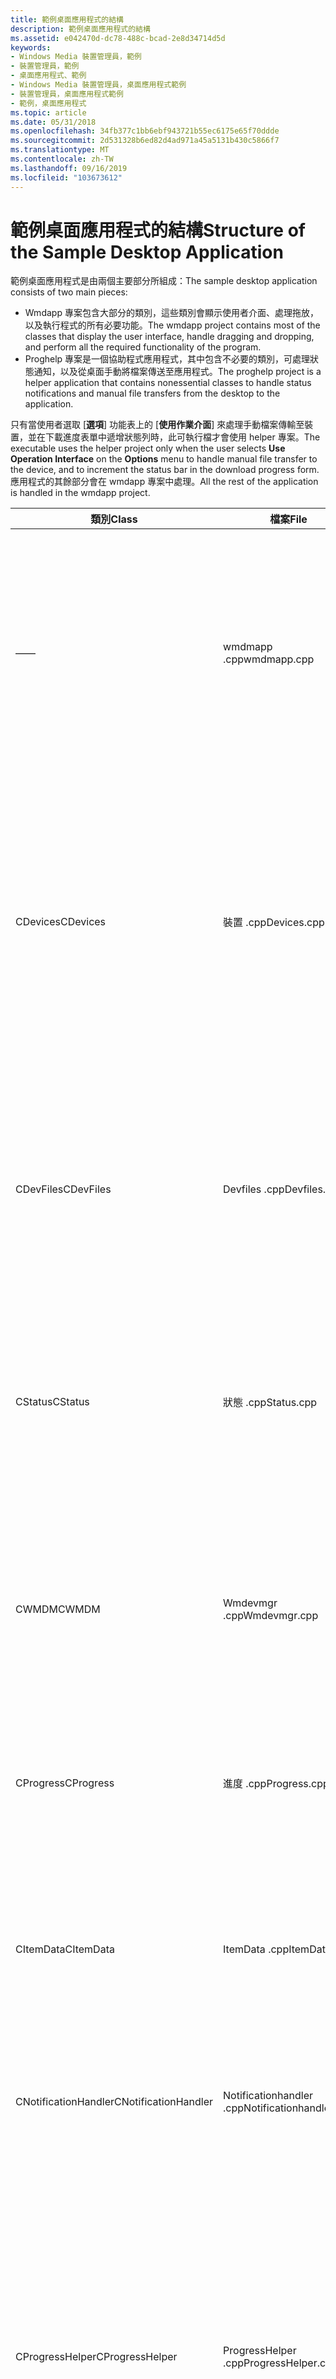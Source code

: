 ```yaml
---
title: 範例桌面應用程式的結構
description: 範例桌面應用程式的結構
ms.assetid: e042470d-dc78-488c-bcad-2e8d34714d5d
keywords:
- Windows Media 裝置管理員，範例
- 裝置管理員，範例
- 桌面應用程式、範例
- Windows Media 裝置管理員，桌面應用程式範例
- 裝置管理員，桌面應用程式範例
- 範例，桌面應用程式
ms.topic: article
ms.date: 05/31/2018
ms.openlocfilehash: 34fb377c1bb6ebf943721b55ec6175e65f70ddde
ms.sourcegitcommit: 2d531328b6ed82d4ad971a45a5131b430c5866f7
ms.translationtype: MT
ms.contentlocale: zh-TW
ms.lasthandoff: 09/16/2019
ms.locfileid: "103673612"
---
```

# <a name="structure-of-the-sample-desktop-application"></a><span data-ttu-id="e6fdf-109">範例桌面應用程式的結構</span><span class="sxs-lookup"><span data-stu-id="e6fdf-109">Structure of the Sample Desktop Application</span></span>

<span data-ttu-id="e6fdf-110">範例桌面應用程式是由兩個主要部分所組成：</span><span class="sxs-lookup"><span data-stu-id="e6fdf-110">The sample desktop application consists of two main pieces:</span></span>

-   <span data-ttu-id="e6fdf-111">Wmdapp 專案包含大部分的類別，這些類別會顯示使用者介面、處理拖放，以及執行程式的所有必要功能。</span><span class="sxs-lookup"><span data-stu-id="e6fdf-111">The wmdapp project contains most of the classes that display the user interface, handle dragging and dropping, and perform all the required functionality of the program.</span></span>
-   <span data-ttu-id="e6fdf-112">Proghelp 專案是一個協助程式應用程式，其中包含不必要的類別，可處理狀態通知，以及從桌面手動將檔案傳送至應用程式。</span><span class="sxs-lookup"><span data-stu-id="e6fdf-112">The proghelp project is a helper application that contains nonessential classes to handle status notifications and manual file transfers from the desktop to the application.</span></span>

<span data-ttu-id="e6fdf-113">只有當使用者選取 [**選項**] 功能表上的 [**使用作業介面**] 來處理手動檔案傳輸至裝置，並在下載進度表單中遞增狀態列時，此可執行檔才會使用 helper 專案。</span><span class="sxs-lookup"><span data-stu-id="e6fdf-113">The executable uses the helper project only when the user selects **Use Operation Interface** on the **Options** menu to handle manual file transfer to the device, and to increment the status bar in the download progress form.</span></span> <span data-ttu-id="e6fdf-114">應用程式的其餘部分會在 wmdapp 專案中處理。</span><span class="sxs-lookup"><span data-stu-id="e6fdf-114">All the rest of the application is handled in the wmdapp project.</span></span>



| <span data-ttu-id="e6fdf-115">類別</span><span class="sxs-lookup"><span data-stu-id="e6fdf-115">Class</span></span>                | <span data-ttu-id="e6fdf-116">檔案</span><span class="sxs-lookup"><span data-stu-id="e6fdf-116">File</span></span>                    | <span data-ttu-id="e6fdf-117">描述</span><span class="sxs-lookup"><span data-stu-id="e6fdf-117">Description</span></span>                                                                                                                                                                                                                                                                                                                                                                                     |
|----------------------|-------------------------|-------------------------------------------------------------------------------------------------------------------------------------------------------------------------------------------------------------------------------------------------------------------------------------------------------------------------------------------------------------------------------------------------|
| <span data-ttu-id="e6fdf-118">—</span><span class="sxs-lookup"><span data-stu-id="e6fdf-118">—</span></span>                    | <span data-ttu-id="e6fdf-119">wmdmapp .cpp</span><span class="sxs-lookup"><span data-stu-id="e6fdf-119">wmdmapp.cpp</span></span>             | <span data-ttu-id="e6fdf-120">處理使用者介面之父視窗的類別。</span><span class="sxs-lookup"><span data-stu-id="e6fdf-120">The class that handles the parent window of the user interface.</span></span> <span data-ttu-id="e6fdf-121">此檔案中的程式碼也會處理 CDevFiles 未處理的某些使用者輸入，例如在裝置上建立播放清單或專輯、刪除檔案，以及註冊功能表選項。</span><span class="sxs-lookup"><span data-stu-id="e6fdf-121">The code in this file also handles some user input not handled by CDevFiles, such as creating a playlist or album on a device, deleting files, and registering menu choices.</span></span>                                                                                                                                                    |
| <span data-ttu-id="e6fdf-122">CDevices</span><span class="sxs-lookup"><span data-stu-id="e6fdf-122">CDevices</span></span>             | <span data-ttu-id="e6fdf-123">裝置 .cpp</span><span class="sxs-lookup"><span data-stu-id="e6fdf-123">Devices.cpp</span></span>             | <span data-ttu-id="e6fdf-124">此類別會處理主要應用程式視窗的左窗格，其中會列出可用的裝置。</span><span class="sxs-lookup"><span data-stu-id="e6fdf-124">The class that handles the left-hand pane of the main application window, where the available devices are listed.</span></span> <span data-ttu-id="e6fdf-125">此類別會管理訊息迴圈，這會處理使用者輸入，例如選取裝置，並在裝置選取專案變更時通知 CDevFiles 窗格載入適當的檔案。</span><span class="sxs-lookup"><span data-stu-id="e6fdf-125">This class manages the messaging loop, which handles user input such as selecting a device and notifying the CDevFiles pane to load the appropriate files when the device selection has changed.</span></span>                                                                              |
| <span data-ttu-id="e6fdf-126">CDevFiles</span><span class="sxs-lookup"><span data-stu-id="e6fdf-126">CDevFiles</span></span>            | <span data-ttu-id="e6fdf-127">Devfiles .cpp</span><span class="sxs-lookup"><span data-stu-id="e6fdf-127">Devfiles.cpp</span></span>            | <span data-ttu-id="e6fdf-128">此類別會處理主要應用程式視窗的右窗格，其中列出所選裝置上的檔案。</span><span class="sxs-lookup"><span data-stu-id="e6fdf-128">The class that handles the right-hand pane of the main application window, where the files on the selected device are listed.</span></span> <span data-ttu-id="e6fdf-129">此類別會管理訊息迴圈，並處理使用者輸入，例如將檔案拖曳到裝置上，以及從裝置中刪除檔案。</span><span class="sxs-lookup"><span data-stu-id="e6fdf-129">This class manages the messaging loop, and handles user input such as dragging files onto the device and deleting files from the device.</span></span>                                                                                                                          |
| <span data-ttu-id="e6fdf-130">CStatus</span><span class="sxs-lookup"><span data-stu-id="e6fdf-130">CStatus</span></span>              | <span data-ttu-id="e6fdf-131">狀態 .cpp</span><span class="sxs-lookup"><span data-stu-id="e6fdf-131">Status.cpp</span></span>              | <span data-ttu-id="e6fdf-132">在主視窗中處理底部狀態列的類別，其中會列出裝置和檔案的數目，以及所選裝置上的可用和已使用記憶體數量。</span><span class="sxs-lookup"><span data-stu-id="e6fdf-132">The class that handles the bottom status bar in the main window, where the number of devices and files is listed, along with the amount of free and used memory on the selected device.</span></span>                                                                                                                                                                                                         |
| <span data-ttu-id="e6fdf-133">CWMDM</span><span class="sxs-lookup"><span data-stu-id="e6fdf-133">CWMDM</span></span>                | <span data-ttu-id="e6fdf-134">Wmdevmgr .cpp</span><span class="sxs-lookup"><span data-stu-id="e6fdf-134">Wmdevmgr.cpp</span></span>            | <span data-ttu-id="e6fdf-135">Windows Media 裝置管理員的最上層介面。</span><span class="sxs-lookup"><span data-stu-id="e6fdf-135">The top-level interface for Windows Media Device Manager.</span></span> <span data-ttu-id="e6fdf-136">這個類別會處理驗證、抓取最上層的 **IWMDeviceManager** 介面，以及使用 **IWMDMNotification** 介面註冊通知。</span><span class="sxs-lookup"><span data-stu-id="e6fdf-136">This class handles authentication, retrieves the top-level **IWMDeviceManager** interface, and registers for notifications with the **IWMDMNotification** interface.</span></span>                                                                                                                                                                  |
| <span data-ttu-id="e6fdf-137">CProgress</span><span class="sxs-lookup"><span data-stu-id="e6fdf-137">CProgress</span></span>            | <span data-ttu-id="e6fdf-138">進度 .cpp</span><span class="sxs-lookup"><span data-stu-id="e6fdf-138">Progress.cpp</span></span>            | <span data-ttu-id="e6fdf-139">主要應用程式專案中的類別，這個類別會建立和管理顯示事件進度的對話方塊。</span><span class="sxs-lookup"><span data-stu-id="e6fdf-139">The class in the main application project that creates and manages the dialog box showing the progress of an event.</span></span>                                                                                                                                                                                                                                                                             |
| <span data-ttu-id="e6fdf-140">CItemData</span><span class="sxs-lookup"><span data-stu-id="e6fdf-140">CItemData</span></span>            | <span data-ttu-id="e6fdf-141">ItemData .cpp</span><span class="sxs-lookup"><span data-stu-id="e6fdf-141">ItemData.cpp</span></span>            | <span data-ttu-id="e6fdf-142">如果代表裝置上的檔案或資料夾，則為包裝函式 (類別（如果表示裝置上的檔案或資料夾）) 或裝置 (（如果代表裝置) ），以及物件的各種相關資訊（包括大小和屬性）。</span><span class="sxs-lookup"><span data-stu-id="e6fdf-142">A wrapper class that holds a pointer to a storage (if representing a file or folder on the device) or a device (if representing a device), as well as a variety of information about the object including size and attributes.</span></span>                                                                                                                                                                  |
| <span data-ttu-id="e6fdf-143">CNotificationHandler</span><span class="sxs-lookup"><span data-stu-id="e6fdf-143">CNotificationHandler</span></span> | <span data-ttu-id="e6fdf-144">Notificationhandler .cpp</span><span class="sxs-lookup"><span data-stu-id="e6fdf-144">Notificationhandler.cpp</span></span> | <span data-ttu-id="e6fdf-145">藉由警示 CDevices 視窗來處理裝置抵達和移除通知。</span><span class="sxs-lookup"><span data-stu-id="e6fdf-145">Handles device arrival and removal notifications by alerting the CDevices window.</span></span>                                                                                                                                                                                                                                                                                                               |
| <span data-ttu-id="e6fdf-146">CProgressHelper</span><span class="sxs-lookup"><span data-stu-id="e6fdf-146">CProgressHelper</span></span>      | <span data-ttu-id="e6fdf-147">ProgressHelper .cpp</span><span class="sxs-lookup"><span data-stu-id="e6fdf-147">ProgressHelper.cpp</span></span>      | <span data-ttu-id="e6fdf-148">由 CDevFiles 在區域函式中建立，藉由執行 **IWMDMProgress** 來接收來自 Windows Media 裝置管理員的通知。</span><span class="sxs-lookup"><span data-stu-id="e6fdf-148">Created by CDevFiles in local functions to receive notifications from Windows Media Device Manager by implementing **IWMDMProgress**.</span></span> <span data-ttu-id="e6fdf-149">CProgress 類別會使用它來判斷進度列中的橫條數量，以及何時完成動作。</span><span class="sxs-lookup"><span data-stu-id="e6fdf-149">It is used by the CProgress class to determine the amount of bars in the progress bar, and when an action is finished.</span></span> <span data-ttu-id="e6fdf-150">此類別定義為 COM 物件，此物件會公開 SDK 介面 **IWMDMProgress** 和自訂介面 IWMDMProgressHelper。</span><span class="sxs-lookup"><span data-stu-id="e6fdf-150">This class is defined as a COM object that exposes the SDK interface **IWMDMProgress** and a custom interface IWMDMProgressHelper.</span></span> |
| <span data-ttu-id="e6fdf-151">COperationHelper</span><span class="sxs-lookup"><span data-stu-id="e6fdf-151">COperationHelper</span></span>     | <span data-ttu-id="e6fdf-152">Operationhelper .cpp</span><span class="sxs-lookup"><span data-stu-id="e6fdf-152">Operationhelper.cpp</span></span>     | <span data-ttu-id="e6fdf-153">這個類別會實 **IWMDMOperation** 來處理手動傳輸檔案。</span><span class="sxs-lookup"><span data-stu-id="e6fdf-153">This class implements **IWMDMOperation** to handle manual transfer of files.</span></span> <span data-ttu-id="e6fdf-154">它是多執行緒的，可讓它以非同步方式發生，並定義為公開自訂介面 IWMDMOperationHelper 的 COM 物件，以具現化並初始化類別。</span><span class="sxs-lookup"><span data-stu-id="e6fdf-154">It is multi-threaded to allow it to occur asynchronously, and is defined as a COM object that exposes a custom interface, IWMDMOperationHelper, to instantiate and initialize the class.</span></span> <span data-ttu-id="e6fdf-155">只有當使用者選取 [ **選項** ] 功能表中的 [使用作業介面] 時，才會使用這個類別。</span><span class="sxs-lookup"><span data-stu-id="e6fdf-155">This class is only used if the user selects "Use Operation Interface" in the **Options** menu.</span></span>                            |



 

<span data-ttu-id="e6fdf-156">下列清單概述各種使用者動作所發生的基本步驟：</span><span class="sxs-lookup"><span data-stu-id="e6fdf-156">The following lists outline the basic steps that occur for various user actions:</span></span>

<span data-ttu-id="e6fdf-157">**啟動時**</span><span class="sxs-lookup"><span data-stu-id="e6fdf-157">**On startup**</span></span>

<span data-ttu-id="e6fdf-158">啟動範例應用程式時，會發生下列主要步驟。</span><span class="sxs-lookup"><span data-stu-id="e6fdf-158">The following main steps occur when the sample application is started.</span></span>

1.  <span data-ttu-id="e6fdf-159">全域 CWMDM 變數會具現化並經過驗證，並註冊以接收通知</span><span class="sxs-lookup"><span data-stu-id="e6fdf-159">The global CWMDM variable is instantiated and authenticated, and registers to receive notifications</span></span>
2.  <span data-ttu-id="e6fdf-160">會具現化全域 CDevices，並呼叫 CDevices：： Create 來建立和填滿 [裝置] 窗格。</span><span class="sxs-lookup"><span data-stu-id="e6fdf-160">A global CDevices is instantiated, and CDevices::Create is called to create and fill the devices pane.</span></span>
3.  <span data-ttu-id="e6fdf-161">會具現化全域 CDevFiles，並呼叫 CDevFiles：： Create 來建立 [檔案] 窗格， (在使用者選取裝置) 之前未填滿。</span><span class="sxs-lookup"><span data-stu-id="e6fdf-161">A global CDevFiles is instantiated, and CDevFiles::Create is called to create the files pane (which is not filled until the user selects a device).</span></span>
4.  <span data-ttu-id="e6fdf-162">會具現化全域 CStatus，並呼叫 CStatus：： Create 來具現化狀態列。</span><span class="sxs-lookup"><span data-stu-id="e6fdf-162">A global CStatus is instantiated, and CStatus::Create is called to instantiate the status bar.</span></span>
5.  <span data-ttu-id="e6fdf-163">\_OnViewRefresh 會列舉所有裝置，並將所有裝置初始化並新增 (CItemData) 至 CDevices，並更新狀態列以顯示裝置數目。</span><span class="sxs-lookup"><span data-stu-id="e6fdf-163">\_OnViewRefresh enumerates through all devices and initializes and adds all devices (CItemData) to CDevices and updates the status bar to show the number of devices.</span></span>
6.  <span data-ttu-id="e6fdf-164">CDevices：： AddItem 會將專案新增至代表裝置的 treeview，並以其本身的指標做為 TVITEM. lparam。</span><span class="sxs-lookup"><span data-stu-id="e6fdf-164">CDevices::AddItem adds the item to the treeview representing the devices, with a pointer to itself as the TVITEM.lparam.</span></span> <span data-ttu-id="e6fdf-165">所有 CDevice (裝置) 和 CDevFiles (檔案) 物件都會儲存在適當視窗中 treeview 節點的這個成員。</span><span class="sxs-lookup"><span data-stu-id="e6fdf-165">All CDevice (devices) and CDevFiles (file) objects are stored in this member of the treeview node in the appropriate window.</span></span>

<span data-ttu-id="e6fdf-166">**選取裝置時**</span><span class="sxs-lookup"><span data-stu-id="e6fdf-166">**On selecting a device**</span></span>

<span data-ttu-id="e6fdf-167">當使用者在應用程式視窗的左窗格中選取裝置時，會發生下列主要步驟。</span><span class="sxs-lookup"><span data-stu-id="e6fdf-167">The following main steps occur when the user selects a device in the left-hand pane of the application window.</span></span>

1.  <span data-ttu-id="e6fdf-168">[CDevices] 視窗會先將一個 WM DRM UPDATEDEVICE 訊息的 click 和 post 張貼 \_ \_ 到本身。</span><span class="sxs-lookup"><span data-stu-id="e6fdf-168">The CDevices window traps a click and posts a WM\_DRM\_UPDATEDEVICE message, to itself.</span></span>
2.  <span data-ttu-id="e6fdf-169">CDevices 會接收自己的訊息，並呼叫 UpdateSelection，告知 global CDevFiles 物件清除所有專案、列舉裝置中的所有最上層專案，並呼叫 CDevFiles：： AddItem 將每個專案新增至 [檔案] 窗格。</span><span class="sxs-lookup"><span data-stu-id="e6fdf-169">CDevices receives its own message and calls UpdateSelection, which tells the global CDevFiles object to clear everything, enumerate all the top-level items in the device, and calls CDevFiles::AddItem to add each to the files pane.</span></span>
3.  <span data-ttu-id="e6fdf-170">最後，CDevices 會呼叫 CDevFiles：： UpdateStatusBar，以正確的裝置和檔案資訊來更新狀態列。</span><span class="sxs-lookup"><span data-stu-id="e6fdf-170">Finally, CDevices calls CDevFiles::UpdateStatusBar to update the status bar with the correct device and file information.</span></span>

<span data-ttu-id="e6fdf-171">**建立播放清單時**</span><span class="sxs-lookup"><span data-stu-id="e6fdf-171">**On creating a playlist**</span></span>

<span data-ttu-id="e6fdf-172">按一下 [ **容器** ] 功能表上的 [建立播放清單] 之後，應用程式會呼叫區域函式 \_ OnCreatePlaylist，它會執行下列動作：</span><span class="sxs-lookup"><span data-stu-id="e6fdf-172">After clicking "Create Playlist" on the **Containers** menu, the application calls the local function \_OnCreatePlaylist, which performs the following actions:</span></span>

1.  <span data-ttu-id="e6fdf-173">從全域 CDevFiles 變數取得選取專案的數目。</span><span class="sxs-lookup"><span data-stu-id="e6fdf-173">Get the number of selected items from the global CDevFiles variable.</span></span>
2.  <span data-ttu-id="e6fdf-174">呼叫區域函數 DlgNamePlaylist 開啟對話方塊，以取得播放清單的名稱。</span><span class="sxs-lookup"><span data-stu-id="e6fdf-174">Call the local function DlgNamePlaylist to open a dialog box to get a name for the playlist.</span></span>
3.  <span data-ttu-id="e6fdf-175">呼叫 CProgress：： Create 來建立顯示動作進度的對話方塊視窗，並在 CProgress 類別上設定參數，例如標題文字、範圍、目前的值等等。</span><span class="sxs-lookup"><span data-stu-id="e6fdf-175">Call the CProgress::Create to create a dialog window showing the progress of the action, and set parameters on the CProgress class, such as the title text, range, current value, and so on.</span></span>
4.  <span data-ttu-id="e6fdf-176">對 CDevFiles 樹狀檢視物件中所有選取的專案執行迴圈，並在樹狀檢視中要求與每個所選取檔案相關聯的 CItemData 物件，並使用每個檔案遞增進度對話方塊列。</span><span class="sxs-lookup"><span data-stu-id="e6fdf-176">Loop through all the selected items in the CDevFiles tree view object, and request the CItemData object associated with each selected file in the tree view, incrementing the progress dialog bar with each file.</span></span> <span data-ttu-id="e6fdf-177">這些檔案會新增至 [**IWMDMStorage**](/windows/desktop/api/mswmdm/nn-mswmdm-iwmdmstorage) 介面的陣列。</span><span class="sxs-lookup"><span data-stu-id="e6fdf-177">The files are added to an array of [**IWMDMStorage**](/windows/desktop/api/mswmdm/nn-mswmdm-iwmdmstorage) interfaces.</span></span>
5.  <span data-ttu-id="e6fdf-178">取得目前選取專案的控制碼，並針對 [**IWMDMStorageControl3**](/windows/desktop/api/mswmdm/nn-mswmdm-iwmdmstoragecontrol3) 介面進行查詢，稍後將用來在裝置上建立新的播放清單。</span><span class="sxs-lookup"><span data-stu-id="e6fdf-178">Get a handle to the currently selected item and query it for an [**IWMDMStorageControl3**](/windows/desktop/api/mswmdm/nn-mswmdm-iwmdmstoragecontrol3) interface, which will be used later to create the new playlist on the device.</span></span>
6.  <span data-ttu-id="e6fdf-179">查詢選取的物件以進行 [**IWMDMStorage3**](/windows/desktop/api/mswmdm/nn-mswmdm-iwmdmstorage3)，並呼叫 [**CreateEmptyMetadataObject**](/windows/desktop/api/mswmdm/nf-mswmdm-iwmdmstorage3-createemptymetadataobject) 來建立新的 [**IWMDMMetaData**](/windows/desktop/api/mswmdm/nn-mswmdm-iwmdmmetadata)介面。</span><span class="sxs-lookup"><span data-stu-id="e6fdf-179">Query the selected object for [**IWMDMStorage3**](/windows/desktop/api/mswmdm/nn-mswmdm-iwmdmstorage3), and call [**CreateEmptyMetadataObject**](/windows/desktop/api/mswmdm/nf-mswmdm-iwmdmstorage3-createemptymetadataobject) to create a new [**IWMDMMetaData**](/windows/desktop/api/mswmdm/nn-mswmdm-iwmdmmetadata)interface.</span></span>
7.  <span data-ttu-id="e6fdf-180">將 WMDM \_ FORMATCODE \_ ABSTRACTAUDIOVIDEOPLAYLIST 格式程式碼新增至新的 **IWMDMMetadata** 介面，然後藉由呼叫 [**IWMDMStorageControl3：： Insert3**](/windows/desktop/api/mswmdm/nf-mswmdm-iwmdmstoragecontrol3-insert3)並傳入中繼資料介面，在裝置上建立播放清單。</span><span class="sxs-lookup"><span data-stu-id="e6fdf-180">Add the WMDM\_FORMATCODE\_ABSTRACTAUDIOVIDEOPLAYLIST format code to the new **IWMDMMetadata** interface and create a playlist on the device by calling [**IWMDMStorageControl3::Insert3**](/windows/desktop/api/mswmdm/nf-mswmdm-iwmdmstoragecontrol3-insert3), passing in the metadata interface.</span></span> <span data-ttu-id="e6fdf-181">方法會捕獲裝置上新 **IWMDMStorage** 的指標。</span><span class="sxs-lookup"><span data-stu-id="e6fdf-181">The method retrieves a pointer to the new **IWMDMStorage** on the device.</span></span>
8.  <span data-ttu-id="e6fdf-182">藉由查詢新的 [**IWMDMStorage4**](/windows/desktop/api/mswmdm/nn-mswmdm-iwmdmstorage4)儲存體來填滿播放清單，並呼叫 [**IWMDMStorage4：： SetReferences**](/windows/desktop/api/mswmdm/nf-mswmdm-iwmdmstorage4-setreferences)，並傳入步驟4中所收集 **IWMDMStorage** 指標的陣列。</span><span class="sxs-lookup"><span data-stu-id="e6fdf-182">Fill the playlist by querying the new storage for [**IWMDMStorage4**](/windows/desktop/api/mswmdm/nn-mswmdm-iwmdmstorage4), and calling [**IWMDMStorage4::SetReferences**](/windows/desktop/api/mswmdm/nf-mswmdm-iwmdmstorage4-setreferences), passing in the array of **IWMDMStorage** pointers collected in step 4.</span></span>
9.  <span data-ttu-id="e6fdf-183">最後，建立新的 CItemData 物件以保存裝置上的新播放清單、使用新的存放裝置將它初始化，然後呼叫 CDevFiles：： AddItem 將其新增至 CDevFiles 窗格。</span><span class="sxs-lookup"><span data-stu-id="e6fdf-183">Finally, create a new CItemData object to hold the new playlist on the device, initialize it with the new storage, and call CDevFiles::AddItem to add it to the CDevFiles pane.</span></span>

## <a name="related-topics"></a><span data-ttu-id="e6fdf-184">相關主題</span><span class="sxs-lookup"><span data-stu-id="e6fdf-184">Related topics</span></span>

<dl> <dt>

[<span data-ttu-id="e6fdf-185">**桌面應用程式範例**</span><span class="sxs-lookup"><span data-stu-id="e6fdf-185">**Sample Desktop Application**</span></span>](sample-desktop-application.md)
</dt> </dl>

 

 




